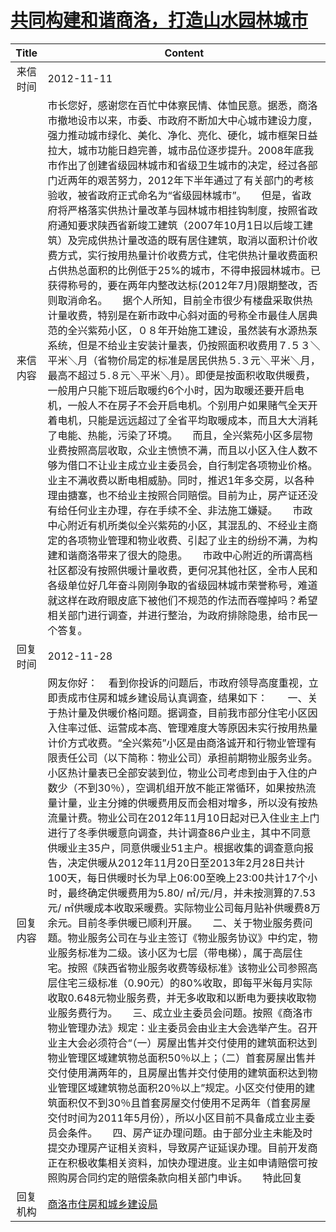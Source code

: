 # <a href="http://www.shangluo.gov.cn/zmhd/ldxxxx.jsp?urltype=leadermail.LeaderMailContentUrl&wbtreeid=1112&leadermailid=1468">共同构建和谐商洛，打造山水园林城市</a>
| Title |                                                                                                                                                                                                                                                                                                                                                                                                                                                                                             Content                                                                                                                                                                                                                                                                                                                                                                                                                                                                                              |
|:-----:|--------------------------------------------------------------------------------------------------------------------------------------------------------------------------------------------------------------------------------------------------------------------------------------------------------------------------------------------------------------------------------------------------------------------------------------------------------------------------------------------------------------------------------------------------------------------------------------------------------------------------------------------------------------------------------------------------------------------------------------------------------------------------------------------------------------------------------------------------------------------------------------------------------------------------------------------------------------------------------------------------|
| 来信时间  | 2012-11-11                                                                                                                                                                                                                                                                                                                                                                                                                                                                                                                                                                                                                                                                                                                                                                                                                                                                                                                                                                                       |
| 来信内容  | 市长您好，感谢您在百忙中体察民情、体恤民意。据悉，商洛市撤地设市以来，市委、市政府不断加大中心城市建设力度，强力推动城市绿化、美化、净化、亮化、硬化，城市框架日益拉大，城市功能日趋完善，城市品位逐步提升。2008年底我市作出了创建省级园林城市和省级卫生城市的决定，经过各部门近两年的艰苦努力，2012年下半年通过了有关部门的考核验收，被省政府正式命名为“省级园林城市”。　　但是，省政府将严格落实供热计量改革与园林城市相挂钩制度，按照省政府通知要求陕西省新竣工建筑（2007年10月1日以后竣工建筑）及完成供热计量改造的既有居住建筑，取消以面积计价收费方式，实行按用热量计价收费方式，住宅供热计量收费面积占供热总面积的比例低于25%的城市，不得申报园林城市。已获得称号的，要在两年内整改达标(2012年7月)限期整改，否则取消命名。　　据个人所知，目前全市很少有楼盘采取供热计量收费，特别是在新市政中心斜对面的号称全市最佳人居典范的全兴紫苑小区，０８年开始施工建设，虽然装有水源热泵系统，但是不给业主安装计量表，仍按照面积收费用７.５３＼平米＼月（省物价局定的标准是居民供热５.３元＼平米＼月，最高不超过５.８元＼平米＼月）。即便是按面积收取供暖费，一般用户只能下班后取暖约6个小时，因为取暖还要开启电机，一般人不在房子不会开启电机。个别用户如果赌气全天开着电机，只能是远远超过了全省平均取暖成本，而且大大消耗了电能、热能，污染了环境。　　而且，全兴紫苑小区多层物业费按照高层收取，众业主愤愤不满，而且以小区入住人数不够为借口不让业主成立业主委员会，自行制定各项物业价格。业主不满收费以断电相威胁。同时，推迟1年多交房，以各种理由搪塞，也不给业主按照合同赔偿。目前为止，房产证还没有给任何业主办理，存在手续不全、非法施工嫌疑。　　市政中心附近有机所类似全兴紫苑的小区，其混乱的、不经业主商定的各项物业管理和物业收费、引起了业主的纷纷不满，为构建和谐商洛带来了很大的隐患。　　市政中心附近的所谓高档社区都没有按照供暖计量收费，更何况其他社区，全市人民和各级单位好几年奋斗刚刚争取的省级园林城市荣誉称号，难道就这样在政府眼皮底下被他们不规范的作法而吞噬掉吗？希望相关部门进行调查，并进行整治，为政府排除隐患，给市民一个答复。 |
| 回复时间  | 2012-11-28                                                                                                                                                                                                                                                                                                                                                                                                                                                                                                                                                                                                                                                                                                                                                                                                                                                                                                                                                                                       |
| 回复内容  | 网友你好：    看到你投诉的问题后，市政府领导高度重视，立即责成市住房和城乡建设局认真调查，结果如下：　　一、关于热计量及供暖价格问题。据调查，目前我市部分住宅小区因入住率过低、运营成本高、管理难度大等原因未实行按用热量计价方式收费。“全兴紫苑”小区是由商洛诚开和行物业管理有限责任公司（以下简称：物业公司）承担前期物业服务业务。小区热计量表已全部安装到位，物业公司考虑到由于入住的户数少（不到30％），空调机组开放不能正常循环，如果按热流量计量，业主分摊的供暖费用反而会相对增多，所以没有按热流量计费。物业公司在2012年11月10日起对已入住业主上门进行了冬季供暖意向调查，共计调查86户业主，其中不同意供暖业主35户，同意供暖业51主户。根据收集的调查意向报告，决定供暖从2012年11月20日至2013年2月28日共计100天，每日供暖时长为早上06:00至晚上23:00共计17个小时，最终确定供暖费用为5.80/ ㎡/元/月，并未按测算的7.53元/ ㎡供暖成本收取采暖费。实际物业公司每月贴补供暖费8万余元。目前冬季供暖已顺利开展。　　二、关于物业服务费问题。物业服务公司在与业主签订《物业服务协议》中约定，物业服务标准为二级。该小区为七层（带电梯），属于高层住宅。按照《陕西省物业服务收费等级标准》该物业公司参照高层住宅三级标准（0.90元）的80%收取，即每平米每月实际收取0.648元物业服务费，并无多收取和以断电为要挟收取物业服务费行为。　　三、成立业主委员会问题。按照《商洛市物业管理办法》规定：业主委员会由业主大会选举产生。召开业主大会必须符合“（一）房屋出售并交付使用的建筑面积达到物业管理区域建筑物总面积50％以上；（二）首套房屋出售并交付使用满两年的，且房屋出售并交付使用的建筑面积达到物业管理区域建筑物总面积20％以上”规定。小区交付使用的建筑面积仅不到30％且首套房屋交付使用不足两年（首套房屋交付时间为2011年5月份），所以小区目前不具备成立业主委员会条件。　　四、房产证办理问题。由于部分业主未能及时提交办理房产证相关资料，导致房产证延误办理。目前开发商正在积极收集相关资料，加快办理进度。业主如申请赔偿可按照购房合同约定的赔偿条款向相关部门申诉。　　特此回复         |
| 回复机构  | <a href="../../categories/agencies/商洛市住房和城乡建设局.md">商洛市住房和城乡建设局</a>                                                                                                                                                                                                                                                                                                                                                                                                                                                                                                                                                                                                                                                                                                                                                                                                                                                                                                                                 |
